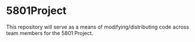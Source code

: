 # 5801Project
This repository will serve as a means of modifying/distributing code across team members for the 5801 Project.
